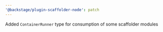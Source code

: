 ```yaml
---
'@backstage/plugin-scaffolder-node': patch
---
```


Added `ContainerRunner` type for consumption of some scaffolder modules
